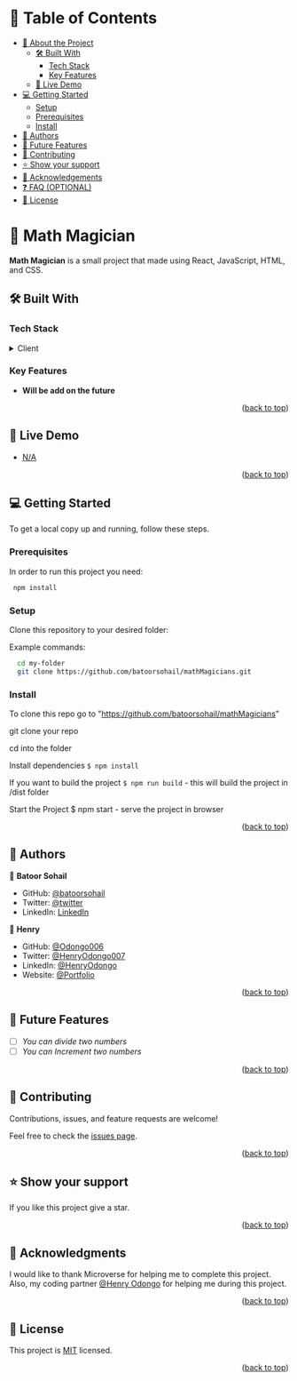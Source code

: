 <a name="readme-top"></a>
<!-- TABLE OF CONTENTS -->

# 📗 Table of Contents

- [📖 About the Project](#about-project)
  - [🛠 Built With](#built-with)
    - [Tech Stack](#tech-stack)
    - [Key Features](#key-features)
  - [🚀 Live Demo](#live-demo)
- [💻 Getting Started](#getting-started)
  - [Setup](#setup)
  - [Prerequisites](#prerequisites)
  - [Install](#install)
- [👥 Authors](#authors)
- [🔭 Future Features](#future-features)
- [🤝 Contributing](#contributing)
- [⭐️ Show your support](#support)
- [🙏 Acknowledgements](#acknowledgements)
- [❓ FAQ (OPTIONAL)](#faq)
- [📝 License](#license)

<!-- PROJECT DESCRIPTION -->

# 📖 Math Magician <a name="about-project"></a>

**Math Magician** is a small project that made using React, JavaScript, HTML, and CSS. 

## 🛠 Built With <a name="built-with"></a>

### Tech Stack <a name="tech-stack"></a>

<details>
  <summary>Client</summary>
  <ul>
    <li><a href="https://reactjs.org/">Html</a></li>
        <li><a href="#">CSS</a></li>
  </ul>
</details>

<!-- Features -->


### Key Features <a name="key-features"></a>

- **Will be add on the future**

<p align="right">(<a href="#readme-top">back to top</a>)</p>

<!-- LIVE DEMO -->

## 🚀 Live Demo <a name="live-demo"></a>

- [N/A]()

<p align="right">(<a href="#readme-top">back to top</a>)</p>

<!-- GETTING STARTED -->

## 💻 Getting Started <a name="getting-started"></a>


To get a local copy up and running, follow these steps.

### Prerequisites

In order to run this project you need:

```sh
 npm install
```

### Setup

Clone this repository to your desired folder:


Example commands:

```sh
  cd my-folder
  git clone https://github.com/batoorsohail/mathMagicians.git
```

### Install

To clone this repo go to "https://github.com/batoorsohail/mathMagicians"

git clone your repo

cd into the folder

Install dependencies `$ npm install`

If you want to build the project `$ npm run build` - this will build the project in /dist folder

Start the Project $ npm start - serve the project in browser


<p align="right">(<a href="#readme-top">back to top</a>)</p>

<!-- AUTHORS -->

## 👥 Authors <a name="authors"></a>

👤 **Batoor Sohail**

- GitHub: [@batoorsohail](https://github.com/batoorsohail)
- Twitter: [@twitter](https://twitter.com/sohailBatoor)
- LinkedIn: [LinkedIn](https://www.linkedin.com/in/sohail-batoor-52429b230/)

👤 **Henry**

- GitHub: [@Odongo006](https://github.com/Odongo006)
- Twitter: [@HenryOdongo007](https://twitter.com/HenryOdongo007)
- LinkedIn: [@HenryOdongo](https://www.linkedin.com/in/henry-odongo-91b830182/)
- Website: [@Portfolio](https://odongo006.github.io/My-Portfolio-Project/)

<p align="right">(<a href="#readme-top">back to top</a>)</p>

<!-- FUTURE FEATURES -->

## 🔭 Future Features <a name="future-features"></a>

- [ ] *You can divide two numbers*
- [ ] *You can Increment two numbers*

<p align="right">(<a href="#readme-top">back to top</a>)</p>

<!-- CONTRIBUTING -->

## 🤝 Contributing <a name="contributing"></a>

Contributions, issues, and feature requests are welcome!

Feel free to check the [issues page](../../issues/).

<p align="right">(<a href="#readme-top">back to top</a>)</p>

<!-- SUPPORT -->

## ⭐️ Show your support <a name="support"></a>

If you like this project give a star. 

<p align="right">(<a href="#readme-top">back to top</a>)</p>

<!-- ACKNOWLEDGEMENTS -->

## 🙏 Acknowledgments <a name="acknowledgements"></a>

I would like to thank Microverse for helping me to complete this project. Also, my coding partner [@Henry Odongo](https://github.com/Odongo006) for helping me during this project.

<p align="right">(<a href="#readme-top">back to top</a>)</p>


<!-- LICENSE -->

## 📝 License <a name="license"></a>

This project is [MIT](https://github.com/batoorsohail/mathMagicians/blob/setupReact/LICENSE.md) licensed.


<p align="right">(<a href="#readme-top">back to top</a>)</p>
